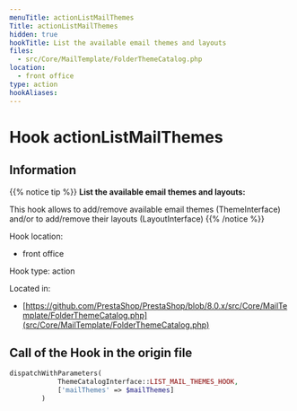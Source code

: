 ```yaml
---
menuTitle: actionListMailThemes
Title: actionListMailThemes
hidden: true
hookTitle: List the available email themes and layouts
files:
  - src/Core/MailTemplate/FolderThemeCatalog.php
location:
  - front office
type: action
hookAliases:
---
```


# Hook actionListMailThemes

## Information

{{% notice tip %}}
**List the available email themes and layouts:** 

This hook allows to add/remove available email themes (ThemeInterface) and/or to add/remove their layouts (LayoutInterface)
{{% /notice %}}

Hook location:
  - front office

Hook type: action

Located in: 
  - [https://github.com/PrestaShop/PrestaShop/blob/8.0.x/src/Core/MailTemplate/FolderThemeCatalog.php](src/Core/MailTemplate/FolderThemeCatalog.php)

## Call of the Hook in the origin file

```php
dispatchWithParameters(
            ThemeCatalogInterface::LIST_MAIL_THEMES_HOOK,
            ['mailThemes' => $mailThemes]
        )
```